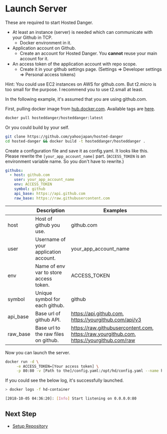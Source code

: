 # Launch Server

These are required to start Hosted Danger.
- At least an instance (server) is needed which can communicate with your Github in TCP.
  - Docker environment in it.
- Application account on Github.
  - Create an account for Hosted Danger. You **cannot** reuse your main account for it.
- An access token of the application account with repo scope.
  - Create it in your github settings page. (Settings => Developer settings => Personal access tokens)

Hint: You could use EC2 instances on AWS for github.com. But t2.micro is too small for the purpose. I recommend you to use t2.small at least.

In the following example, it's assumed that you are using github.com.

First, pulling docker image from [hub.docker.com](https://cloud.docker.com/u/hosteddanger/repository/docker/hosteddanger/hosteddanger).
Available tags are [here](https://cloud.docker.com/u/hosteddanger/repository/docker/hosteddanger/hosteddanger/tags).
```bash
docker pull hosteddanger/hosteddanger:latest
```

Or you could build by your self.
```bash
git clone https://github.com/yahoojapan/hosted-danger
cd hosted-danger && docker build -t hosteddanger/hosteddanger .
```

Create a configuration file and save it as config.yaml. It looks like this.
Please rewrite the `[your_app_account_name]` part. (`ACCESS_TOKEN` is an environment variable name. So you don't have to rewrite.)
```yaml
githubs:
  - host: github.com
    user: your_app_account_name
    env: ACCESS_TOKEN
    symbol: github
    api_base: https://api.github.com
    raw_base: https://raw.githubusercontent.com
```

|          | Description                            | Examples                                                                                  |
|----------|----------------------------------------|-------------------------------------------------------------------------------------------|
| host     | Host of github you use.                | github.com                                                                                |
| user     | Username of your application account.  | your_app_account_name                                                                     |
| env      | Name of env var to store access token. | ACCESS_TOKEN                                                                              |
| symbol   | Unique symbol for each github.         | github                                                                                    |
| api_base | Base url of github API.                | https://api.github.com, https://yourgithub.com/api/v3                                     |
| raw_base | Base url to the raw files on github.   | https://raw.githubusercontent.com, https://raw.yourgithub.com, https://yourgithub.com/raw |

Now you can launch the server.
```bash
docker run -d \
     -e ACCESS_TOKEN=[Your access token] \
     -p 80:80 -v [Path to the]/config.yaml:/opt/hd/config.yaml --name hd-container hosteddanger/hosteddanger
```

If you could see the below log, it's successfully launched.
```bash
> docker logs -f hd-container

[2018-10-05 04:36:20]: [Info] Start listening on 0.0.0.0:80
```

## Next Step
- [Setup Repository](/docs/setup_repository.md)

